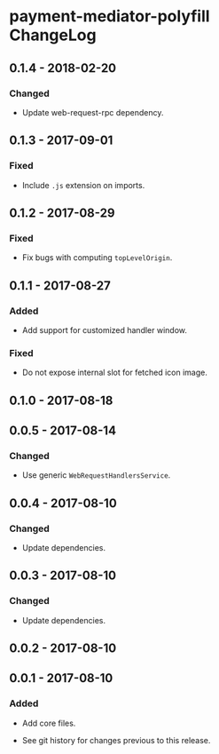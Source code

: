 # payment-mediator-polyfill ChangeLog

## 0.1.4 - 2018-02-20

### Changed
- Update web-request-rpc dependency.

## 0.1.3 - 2017-09-01

### Fixed
- Include `.js` extension on imports.

## 0.1.2 - 2017-08-29

### Fixed
- Fix bugs with computing `topLevelOrigin`.

## 0.1.1 - 2017-08-27

### Added
- Add support for customized handler window.

### Fixed
- Do not expose internal slot for fetched icon image.

## 0.1.0 - 2017-08-18

## 0.0.5 - 2017-08-14

### Changed
- Use generic `WebRequestHandlersService`.

## 0.0.4 - 2017-08-10

### Changed
- Update dependencies.

## 0.0.3 - 2017-08-10

### Changed
- Update dependencies.

## 0.0.2 - 2017-08-10

## 0.0.1 - 2017-08-10

### Added
- Add core files.

- See git history for changes previous to this release.
